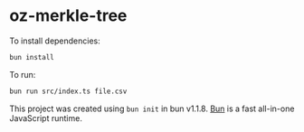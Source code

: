 # oz-merkle-tree

To install dependencies:

```bash
bun install
```

To run:

```bash
bun run src/index.ts file.csv
```

This project was created using `bun init` in bun v1.1.8. [Bun](https://bun.sh) is a fast all-in-one JavaScript runtime.
